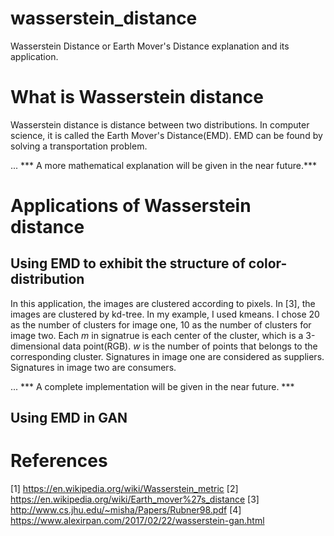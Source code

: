 # wasserstein_distance
Wasserstein Distance or Earth Mover's Distance explanation and its application.

# What is Wasserstein distance
Wasserstein distance is distance between two distributions. In computer science, it is called the Earth Mover's Distance(EMD). EMD can be found by solving a transportation problem.

...
*** A more mathematical explanation will be given in the near future.***

# Applications of Wasserstein distance
## Using EMD to exhibit the structure of color-distribution
In this application, the images are clustered according to pixels. In [3], the images are clustered by kd-tree. In my example, I used kmeans. I chose 20 as the number of clusters for image one, 10 as the number of clusters for image two. Each $m$ in signatrue is each center of the cluster, which is a 3-dimensional data point(RGB). $w$ is the number of points that belongs to the corresponding cluster. Signatures in image one are considered as suppliers. Signatures in image two are consumers.

...
*** A complete implementation will be given in the near future. ***

## Using EMD in GAN

# References
[1] https://en.wikipedia.org/wiki/Wasserstein_metric
[2] https://en.wikipedia.org/wiki/Earth_mover%27s_distance
[3] http://www.cs.jhu.edu/~misha/Papers/Rubner98.pdf
[4] https://www.alexirpan.com/2017/02/22/wasserstein-gan.html